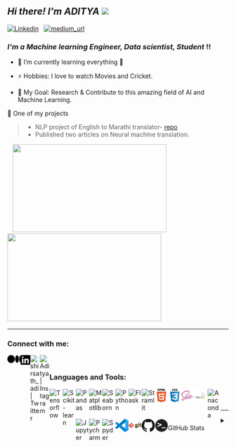 ## ***Hi there! I'm ADITYA <img src="https://media.giphy.com/media/3ohhwMDyS6rv3sB8yI/giphy.gif" width=50px hight=50px>***

[![Linkedin](https://img.shields.io/website?down_message=down&label=LinkedIn&logo=linkedin&style=social&url=https%3A%2F%2Fwww.linkedin.com%2F)][linkedin]
&nbsp;&nbsp;[![medium_url](https://img.shields.io/website?down_color=black&label=Medium&logo=Medium&logoColor=black&style=social&url=https%3A%2F%2Fwww.medium.com%2F)][medium]

### ***I'm a Machine learning Engineer, Data scientist, Student*** !!

- 🌱 I’m currently learning everything 🤣
- ⚡ Hobbies: I love to watch Movies and Cricket.

-  :robot: My Goal: Research & Contribute to this amazing field of AI and Machine Learning.

🔭 One of my projects 
>*  NLP project of English to Marathi translator- [repo](https://github.com/AdiShirsath/Neural-Machine-Translation)
>*  Published two articles on Neural machine translation.

&nbsp;&nbsp;&nbsp;[<img src="https://user-images.githubusercontent.com/75840165/122188472-9c303080-cead-11eb-8a79-af0f1deeeb31.jpg" width=350 height=200>](https://medium.com/geekculture/neural-machine-translation-using-sequence-to-sequence-model-164a5905bcd7)&nbsp;&nbsp;&nbsp;&nbsp;&nbsp;&nbsp;
[<img src="https://user-images.githubusercontent.com/75840165/122187875-1318f980-cead-11eb-8491-a0632b4dfafa.jpg" width=350 height=200>](https://adityashirsath.medium.com/neural-machine-translation-using-seq2seq-model-with-attention-9faea357d70b)


-----
### Connect with me:

[<img align="left" alt="Aditya | medium" width="30px" src="https://github.com/AdiShirsath/AdiShirsath/blob/main/icons/medium.svg" />][medium]
[<img align="left" alt="Aditya| LinkedIn" width="22px" src="https://github.com/AdiShirsath/AdiShirsath/blob/main/icons/linkedin.svg" />][linkedin]
[<img align="left" alt="shirsath_adi | Twitter" width="22px" color="white" src="https://user-images.githubusercontent.com/75840165/113473034-9e751800-9484-11eb-92af-5b0f8b348b88.png" />][twitter]
[<img align="left" alt="Aditya | Instagram" width="22px" src="https://cdn.jsdelivr.net/npm/simple-icons@v3/icons/instagram.svg" />][instagram]&nbsp;

### Languages and Tools:
[<img align="left"  alt="Tensorflow" width="30px" src="https://user-images.githubusercontent.com/75840165/113471283-0aea1a00-9479-11eb-82e3-b9264ffe9aab.png"/>][tensorflow]
[<img align="left" alt="Scikit-learn" width="30px" src="https://user-images.githubusercontent.com/75840165/113471281-09205680-9479-11eb-9947-e712f7dd33f7.png" />][sklearn]
[<img align="left" alt="Pandas" width="30px" src="https://user-images.githubusercontent.com/75840165/113471285-0c1b4700-9479-11eb-9060-01f171b3b562.png" />][pandas]
[<img align="left" alt="Matplotlib" width="30px" src="https://user-images.githubusercontent.com/75840165/113471284-0b82b080-9479-11eb-98a0-bed08a493efb.png" />](https://matplotlib.org/)
[<img align="left" alt="Seaborn" width="30px" src="https://user-images.githubusercontent.com/75840165/113471386-8ba91600-9479-11eb-858b-432a30e66c4c.png" />](https://seaborn.pydata.org/)
[<img align="left" alt="Python" width="30px" src="https://user-images.githubusercontent.com/75840165/113471914-3f5fd500-947d-11eb-846d-c9a1030de47d.png" />](https://www.python.org/)
[<img align="left" alt="Flask" width="30px" src="https://user-images.githubusercontent.com/75840165/113471874-f019a480-947c-11eb-9757-01e239bf340a.png" />](https://flask.palletsprojects.com/en/1.1.x/)
[<img align="left" alt="Stramlit" width="30px" src="https://user-images.githubusercontent.com/75840165/113471875-f14ad180-947c-11eb-9546-02deeb48e3e9.png" />](https://streamlit.io/?target="_blank")

[<img align="left" alt="HTML5" width="30px" src="https://raw.githubusercontent.com/github/explore/80688e429a7d4ef2fca1e82350fe8e3517d3494d/topics/html/html.png" />](https://www.w3schools.com/html/)
[<img align="left" alt="CSS3" width="30px" src="https://raw.githubusercontent.com/github/explore/80688e429a7d4ef2fca1e82350fe8e3517d3494d/topics/css/css.png" />](https://www.w3schools.com/css/default.asp)
[<img align="left" alt="Sass" width="30px" src="https://raw.githubusercontent.com/github/explore/80688e429a7d4ef2fca1e82350fe8e3517d3494d/topics/sass/sass.png" />](https://sass-lang.com/documentation/syntax)
[<img align="left" alt="MySQL" width="30px" src="https://raw.githubusercontent.com/github/explore/80688e429a7d4ef2fca1e82350fe8e3517d3494d/topics/mysql/mysql.png" />](https://www.mysql.com/)

[<img align="left" alt="Anaconda" width="30px" src="https://user-images.githubusercontent.com/75840165/113471448-eb9fbc80-9479-11eb-8590-c52a359c7ede.png" />](https://www.anaconda.com/)
[<img align="left" alt="Jupyter" width="30px" src="https://user-images.githubusercontent.com/75840165/113471503-5650f800-947a-11eb-9039-5d3b7cdc2c53.png" />](https://jupyter.org/)
[<img align="left" alt="Pycharm" width="30px" src="https://user-images.githubusercontent.com/75840165/113471548-c3fd2400-947a-11eb-8b5b-bd5bc3886cc0.png" />](https://www.jetbrains.com/pycharm/)
[<img align="left" alt="Spyder" width="30px" src="https://user-images.githubusercontent.com/75840165/113471601-150d1800-947b-11eb-949e-a19338d06a5e.png" />](https://www.spyder-ide.org/)

[<img align="left" alt="Visual Studio Code" width="30px" src="https://raw.githubusercontent.com/github/explore/80688e429a7d4ef2fca1e82350fe8e3517d3494d/topics/visual-studio-code/visual-studio-code.png" />](https://code.visualstudio.com/)
[<img align="left" alt="Git" width="30px" src="https://raw.githubusercontent.com/github/explore/80688e429a7d4ef2fca1e82350fe8e3517d3494d/topics/git/git.png" />][webdevplaylist]
[<img  align="left" alt="GitHub" width="30px" src="https://raw.githubusercontent.com/github/explore/78df643247d429f6cc873026c0622819ad797942/topics/github/github.png" />][github]
<a href="https://www.youtube.com/playlist?list=PLkwxH9e_vrAJ0WbEsFA9W3I1W-g_BTsbt" target="_blank"><img align="left" alt="Terminal" width="30px" src="https://raw.githubusercontent.com/github/explore/80688e429a7d4ef2fca1e82350fe8e3517d3494d/topics/terminal/terminal.png" /></a>

<br />
<br />

---
<details>
   <summary>GitHub Stats</summary>
<img align="left" alt="AdiShirsath's GitHub Stats" src="https://github-readme-stat-two.vercel.app/api?username=AdiShirsath&show_icons=true&hide_border=true" />
</details>

 
  <!-- Links -->
  [linkedin]: https://www.linkedin.com/in/adishirsath55/
  [github]: https://github.com/AdiShirsath
  [twitter-follow]: https://twitter.com/intent/follow?original_referer=https%3A%2F%2Fgithub.com%2FcodeSTACKr&screen_name=Adishirsath77
  [twitter]:https://twitter.com/Adishirsath77
  [instagram]: https://www.instagram.com/adya_shirsath/
  [tensorflow]: https://www.tensorflow.org/
  [sklearn]: https://scikit-learn.org/stable/index.html
  [pandas]: https://pandas.pydata.org/
  [webdevplaylist]: https://www.youtube.com/playlist?list=PLkwxH9e_vrAJ0WbEsFA9W3I1W-g_BTsbt
  [medium]: https://adityashirsath.medium.com/
